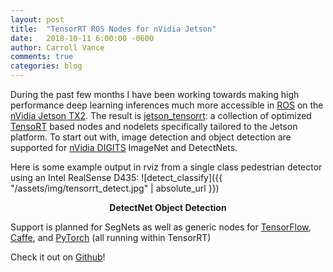 ```yaml
---
layout: post
title:  "TensorRT ROS Nodes for nVidia Jetson"
date:   2018-10-11 6:00:00 -0600
author: Carroll Vance
comments: true
categories: blog
---
```


During the past few months I have been working towards making high performance deep learning inferences much more accessible in [ROS][ros] on the [nVidia Jetson TX2][jetson]. The result is [jetson_tensorrt][jetson_tensorrt]: a collection of optimized [TensoRT][tensorrt] based nodes and nodelets specifically tailored to the Jetson platform. To start out with, image detection and object detection are supported for [nVidia DIGITS][digits] ImageNet and DetectNets.

Here is some example output in rviz from a single class pedestrian detector using an Intel RealSense D435:
![detect_classify]({{ "/assets/img/tensorrt_detect.jpg" | absolute_url }})
<p align="center">
<b>DetectNet Object Detection</b><br>
</p>


Support is planned for SegNets as well as generic nodes for [TensorFlow][tf], [Caffe][caffe], and [PyTorch][pytorch] (all running within TensorRT)

Check it out on [Github][jetson_tensorrt]!

[jetson_tensorrt]: https://github.com/csvance/jetson_tensorrt
[jetson]: https://www.nvidia.com/en-us/autonomous-machines/embedded-systems-dev-kits-modules/
[tensorrt]: https://developer.nvidia.com/tensorrt
[digits]: https://developer.nvidia.com/digits
[tf]: https://www.tensorflow.org
[caffe]: http://caffe.berkeleyvision.org
[pytorch]: https://pytorch.org
[ros]: http://www.ros.org
